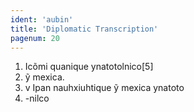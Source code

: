```yaml
---
ident: 'aubin'
title: 'Diplomatic Transcription'
pagenum: 20
---
```

1.    Icõmi quanique ynatotolnico[5]
2.    ỹ mexica.
3.	v Ipan nauhxiuhtique ỹ mexica ynatoto
4.	-nilco
